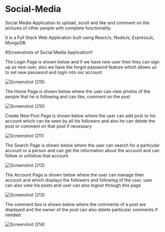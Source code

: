 # Social-Media
Social Media Application to upload, scroll and like and comment on the pictures of other people with complete functionality. 

It is a Full Stack Web Application built using ReactJs, NodeJs, ExpressJs, MongoDB.

#Screenshots of Social Media Application!!

The Login Page is shown below and if we have new user then they can sign up as new user, also we have the forgot password feature which allows us to set new password and login into our account

![Screenshot (215)](https://user-images.githubusercontent.com/84970007/187968477-21c10858-105c-41cc-9724-66eecbf9ea35.png)


The Home Page is shown below where the user can view photos of the people that he is following and can like, comment on the post

![Screenshot (210)](https://user-images.githubusercontent.com/84970007/187968611-d7e69339-c80c-40ca-9438-7374d46c1357.png)

Create New Post Page is shown below where the user can add post to his account which can be seen by all his followers and also he can delete the post or comment on that post if necessary

![Screenshot (211)](https://user-images.githubusercontent.com/84970007/187968922-a69601f3-f862-4f58-b128-8481edd2e06c.png)

The Search Page is shown below where the user can search for a particular account or a person and can get the information about the account and can follow or unfollow that account

![Screenshot (212)](https://user-images.githubusercontent.com/84970007/187968985-51fb64cd-e8f1-4e10-8e6d-8c3e5a8a66ab.png)

The Account Page is shown below where the user can manage their account and which displays the followers and following of the user, user can also view his posts and user can also logout through this page

![Screenshot (213)](https://user-images.githubusercontent.com/84970007/187969030-71b70c93-df6c-4cf6-a2a3-105c1909109d.png)

The comment box is shown below where the comments of a post are displayed and the owner of the post can also delete particular comments if needed

![Screenshot (214)](https://user-images.githubusercontent.com/84970007/187969048-e5e79ea8-084f-495d-9f1d-1478cf87341f.png)
